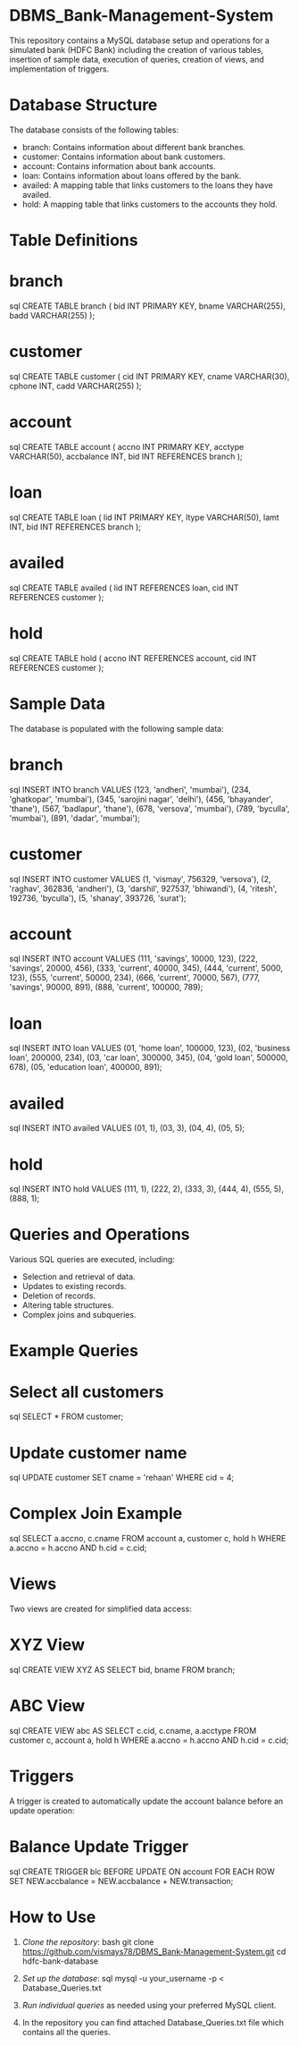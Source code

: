 # DBMS_Bank-Management-System

This repository contains a MySQL database setup and operations for a simulated bank (HDFC Bank) including the creation of various tables, insertion of sample data, execution of queries, creation of views, and implementation of triggers.

# Database Structure

The database consists of the following tables:
- branch: Contains information about different bank branches.
- customer: Contains information about bank customers.
- account: Contains information about bank accounts.
- loan: Contains information about loans offered by the bank.
- availed: A mapping table that links customers to the loans they have availed.
- hold: A mapping table that links customers to the accounts they hold.

# Table Definitions
# branch
sql
CREATE TABLE branch (
    bid INT PRIMARY KEY,
    bname VARCHAR(255),
    badd VARCHAR(255)
);


# customer
sql
CREATE TABLE customer (
    cid INT PRIMARY KEY,
    cname VARCHAR(30),
    cphone INT,
    cadd VARCHAR(255)
);


# account
sql
CREATE TABLE account (
    accno INT PRIMARY KEY,
    acctype VARCHAR(50),
    accbalance INT,
    bid INT REFERENCES branch
);


# loan
sql
CREATE TABLE loan (
    lid INT PRIMARY KEY,
    ltype VARCHAR(50),
    lamt INT,
    bid INT REFERENCES branch
);


# availed
sql
CREATE TABLE availed (
    lid INT REFERENCES loan,
    cid INT REFERENCES customer
);


# hold
sql
CREATE TABLE hold (
    accno INT REFERENCES account,
    cid INT REFERENCES customer
);


# Sample Data
The database is populated with the following sample data:

# branch
sql
INSERT INTO branch VALUES (123, 'andheri', 'mumbai'), 
                          (234, 'ghatkopar', 'mumbai'), 
                          (345, 'sarojini nagar', 'delhi'), 
                          (456, 'bhayander', 'thane'), 
                          (567, 'badlapur', 'thane'), 
                          (678, 'versova', 'mumbai'), 
                          (789, 'byculla', 'mumbai'), 
                          (891, 'dadar', 'mumbai');


# customer
sql
INSERT INTO customer VALUES (1, 'vismay', 756329, 'versova'), 
                            (2, 'raghav', 362836, 'andheri'), 
                            (3, 'darshil', 927537, 'bhiwandi'), 
                            (4, 'ritesh', 192736, 'byculla'), 
                            (5, 'shanay', 393726, 'surat');


# account
sql
INSERT INTO account VALUES (111, 'savings', 10000, 123), 
                           (222, 'savings', 20000, 456), 
                           (333, 'current', 40000, 345), 
                           (444, 'current', 5000, 123), 
                           (555, 'current', 50000, 234), 
                           (666, 'current', 70000, 567), 
                           (777, 'savings', 90000, 891), 
                           (888, 'current', 100000, 789);


# loan
sql
INSERT INTO loan VALUES (01, 'home loan', 100000, 123), 
                        (02, 'business loan', 200000, 234), 
                        (03, 'car loan', 300000, 345), 
                        (04, 'gold loan', 500000, 678), 
                        (05, 'education loan', 400000, 891);


# availed
sql
INSERT INTO availed VALUES (01, 1), 
                           (03, 3), 
                           (04, 4), 
                           (05, 5);


# hold
sql
INSERT INTO hold VALUES (111, 1), 
                        (222, 2), 
                        (333, 3), 
                        (444, 4), 
                        (555, 5), 
                        (888, 1);


# Queries and Operations
Various SQL queries are executed, including:
- Selection and retrieval of data.
- Updates to existing records.
- Deletion of records.
- Altering table structures.
- Complex joins and subqueries.

# Example Queries

# Select all customers
sql
SELECT * FROM customer;


# Update customer name
sql
UPDATE customer 
SET cname = 'rehaan' 
WHERE cid = 4;


# Complex Join Example
sql
SELECT a.accno, c.cname 
FROM account a, customer c, hold h 
WHERE a.accno = h.accno AND h.cid = c.cid;


# Views

Two views are created for simplified data access:

# XYZ View
sql
CREATE VIEW XYZ AS 
SELECT bid, bname 
FROM branch;

# ABC View
sql
CREATE VIEW abc AS 
SELECT c.cid, c.cname, a.acctype 
FROM customer c, account a, hold h 
WHERE a.accno = h.accno AND h.cid = c.cid;


# Triggers

A trigger is created to automatically update the account balance before an update operation:

# Balance Update Trigger
sql
CREATE TRIGGER blc 
BEFORE UPDATE ON account 
FOR EACH ROW 
SET NEW.accbalance = NEW.accbalance + NEW.transaction;


# How to Use

1. *Clone the repository*:
   bash
   git clone https://github.com/vismays78/DBMS_Bank-Management-System.git
   cd hdfc-bank-database
   
2. *Set up the database*:
   sql
   mysql -u your_username -p < Database_Queries.txt

3. *Run individual queries* as needed using your preferred MySQL client.

4. In the repository you can find attached Database_Queries.txt file which contains all the queries.
